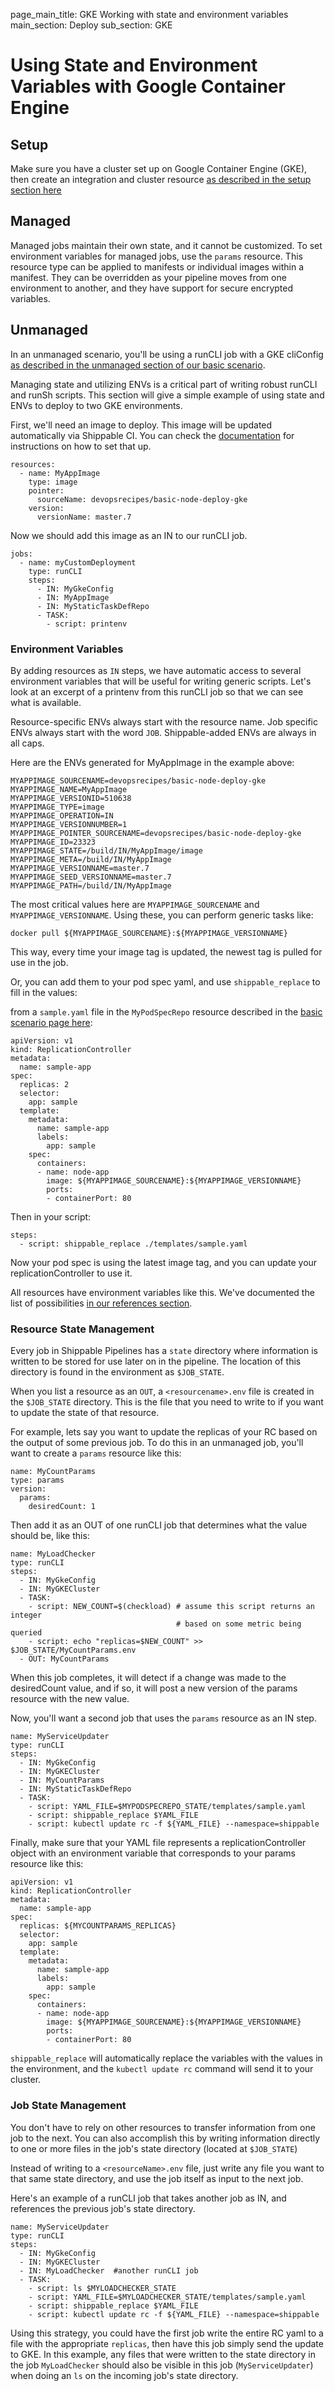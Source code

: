 page_main_title: GKE Working with state and environment variables
main_section: Deploy
sub_section: GKE

# Using State and Environment Variables with Google Container Engine

## Setup

Make sure you have a cluster set up on Google Container Engine (GKE), then create an integration and cluster resource [as described in the setup section here](./gke)


## Managed

Managed jobs maintain their own state, and it cannot be customized.  To set environment variables for managed jobs, use the `params` resource.  This resource type can be applied to manifests or individual images within a manifest.  They can be overridden as your pipeline moves from one environment to another, and they have support for secure encrypted variables.

## Unmanaged

In an unmanaged scenario, you'll be using a runCLI job with a GKE cliConfig [as described in the unmanaged section of our basic scenario](./gke#unmanaged-deployments).

Managing state and utilizing ENVs is a critical part of writing robust runCLI and runSh scripts. This section will give a simple example of using state and ENVs to deploy to two GKE environments.

First, we'll need an image to deploy.  This image will be updated automatically via Shippable CI.  You can check the [documentation](../ci/trigger-pipeline-jobs) for instructions on how to set that up.

```
resources:
  - name: MyAppImage
    type: image
    pointer:
      sourceName: devopsrecipes/basic-node-deploy-gke
    version:
      versionName: master.7
```

Now we should add this image as an IN to our runCLI job.

```
jobs:
  - name: myCustomDeployment
    type: runCLI
    steps:
      - IN: MyGkeConfig
      - IN: MyAppImage
      - IN: MyStaticTaskDefRepo
      - TASK:
        - script: printenv
```

### Environment Variables

By adding resources as `IN` steps, we have automatic access to several environment variables that will be useful for writing generic scripts.  Let's look at an excerpt of a printenv from this runCLI job so that we can see what is available.

Resource-specific ENVs always start with the resource name. Job specific ENVs always start with the word `JOB`.  Shippable-added ENVs are always in all caps.

Here are the ENVs generated for MyAppImage in the example above:
```
MYAPPIMAGE_SOURCENAME=devopsrecipes/basic-node-deploy-gke
MYAPPIMAGE_NAME=MyAppImage
MYAPPIMAGE_VERSIONID=510638
MYAPPIMAGE_TYPE=image
MYAPPIMAGE_OPERATION=IN
MYAPPIMAGE_VERSIONNUMBER=1
MYAPPIMAGE_POINTER_SOURCENAME=devopsrecipes/basic-node-deploy-gke
MYAPPIMAGE_ID=23323
MYAPPIMAGE_STATE=/build/IN/MyAppImage/image
MYAPPIMAGE_META=/build/IN/MyAppImage
MYAPPIMAGE_VERSIONNAME=master.7
MYAPPIMAGE_SEED_VERSIONNAME=master.7
MYAPPIMAGE_PATH=/build/IN/MyAppImage
```

The most critical values here are `MYAPPIMAGE_SOURCENAME` and `MYAPPIMAGE_VERSIONNAME`.  Using these, you can perform generic tasks like:

```
docker pull ${MYAPPIMAGE_SOURCENAME}:${MYAPPIMAGE_VERSIONNAME}
```
This way, every time your image tag is updated, the newest tag is pulled for use in the job.

Or, you can add them to your pod spec yaml, and use `shippable_replace` to fill in the values:

from a `sample.yaml` file in the `MyPodSpecRepo` resource described in the [basic scenario page here](./gke):
```
apiVersion: v1
kind: ReplicationController
metadata:
  name: sample-app
spec:
  replicas: 2
  selector:
    app: sample
  template:
    metadata:
      name: sample-app
      labels:
        app: sample
    spec:
      containers:
      - name: node-app
        image: ${MYAPPIMAGE_SOURCENAME}:${MYAPPIMAGE_VERSIONNAME}
        ports:
        - containerPort: 80

```

Then in your script:
```
steps:
  - script: shippable_replace ./templates/sample.yaml
```

Now your pod spec is using the latest image tag, and you can update your replicationController to use it.

All resources have environment variables like this. We've documented the list of possibilities [in our references section](../platform/workflow/job/runcli).  

### Resource State Management

Every job in Shippable Pipelines has a `state` directory where information is written to be stored for use later on in the pipeline.  The location of this directory is found in the environment as `$JOB_STATE`.  

When you list a resource as an `OUT`, a `<resourcename>.env` file is created in the `$JOB_STATE` directory. This is the file that you need to write to if you want to update the state of that resource.

For example, lets say you want to update the replicas of your RC based on the output of some previous job.  To do this in an unmanaged job, you'll want to create a `params` resource like this:

```
name: MyCountParams
type: params
version:
  params:
    desiredCount: 1
```

Then add it as an OUT of one runCLI job that determines what the value should be, like this:

```
name: MyLoadChecker
type: runCLI
steps:
  - IN: MyGkeConfig
  - IN: MyGKECluster
  - TASK:
    - script: NEW_COUNT=$(checkload) # assume this script returns an integer
                                     # based on some metric being queried
    - script: echo "replicas=$NEW_COUNT" >> $JOB_STATE/MyCountParams.env
  - OUT: MyCountParams
```

When this job completes, it will detect if a change was made to the desiredCount value, and if so, it will post a new version of the params resource with the new value.

Now, you'll want a second job that uses the `params` resource as an IN step.

```
name: MyServiceUpdater
type: runCLI
steps:
  - IN: MyGkeConfig
  - IN: MyGKECluster
  - IN: MyCountParams
  - IN: MyStaticTaskDefRepo
  - TASK:
    - script: YAML_FILE=$MYPODSPECREPO_STATE/templates/sample.yaml
    - script: shippable_replace $YAML_FILE
    - script: kubectl update rc -f ${YAML_FILE} --namespace=shippable
```

Finally, make sure that your YAML file represents a replicationController object with an environment variable that corresponds to your params resource like this:
```
apiVersion: v1
kind: ReplicationController
metadata:
  name: sample-app
spec:
  replicas: ${MYCOUNTPARAMS_REPLICAS}
  selector:
    app: sample
  template:
    metadata:
      name: sample-app
      labels:
        app: sample
    spec:
      containers:
      - name: node-app
        image: ${MYAPPIMAGE_SOURCENAME}:${MYAPPIMAGE_VERSIONNAME}
        ports:
        - containerPort: 80

```

`shippable_replace` will automatically replace the variables with the values in the environment, and the `kubectl update rc` command will send it to your cluster.

### Job State Management

You don't have to rely on other resources to transfer information from one job to the next. You can also accomplish this by writing information directly to one or more files in the job's state directory (located at `$JOB_STATE`)

Instead of writing to a `<resourceName>.env` file, just write any file you want to that same state directory, and use the job itself as input to the next job.

Here's an example of a runCLI job that takes another job as IN, and references the previous job's state directory.

```
name: MyServiceUpdater
type: runCLI
steps:
  - IN: MyGkeConfig
  - IN: MyGKECluster
  - IN: MyLoadChecker  #another runCLI job
  - TASK:
    - script: ls $MYLOADCHECKER_STATE
    - script: YAML_FILE=$MYLOADCHECKER_STATE/templates/sample.yaml
    - script: shippable_replace $YAML_FILE
    - script: kubectl update rc -f ${YAML_FILE} --namespace=shippable

```

Using this strategy, you could have the first job write the entire RC yaml to a file with the appropriate `replicas`, then have this job simply send the update to GKE.  In this example, any files that were written to the state directory in the job `MyLoadChecker` should also be visible in this job (`MyServiceUpdater`) when doing an `ls` on the incoming job's state directory.
